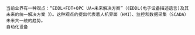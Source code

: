 	当前业界有一种观点：“EDDL+FDT+OPC UA=未来解决方案”（《EDDL(电子设备描述语言)及其未来的统一解决方案 》）。这种观点的提出代表着人机界面（HMI）、监控和数据采集（SCADA）未来大一统的趋势。
	自动化设备
<!--stackedit_data:
eyJoaXN0b3J5IjpbMTI5Njg3NTk3MSwtOTU1OTgxNTM2LC0xMj
E1MjA5ODM2XX0=
-->